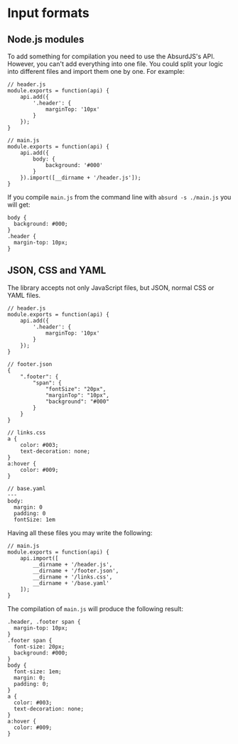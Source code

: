 # Input formats

## Node.js modules

To add something for compilation you need to use the AbsurdJS's API. However, you can't add everything into one file. You could split your logic into different files and import them one by one. For example:

	// header.js
	module.exports = function(api) {
		api.add({
			'.header': {
				marginTop: '10px'
			}
		});
	}

	// main.js
	module.exports = function(api) {
		api.add({
			body: {
				background: '#000'
			}
		}).import([__dirname + '/header.js']);
	}

If you compile `main.js` from the command line with `absurd -s ./main.js` you will get:

	body {
	  background: #000;
	}
	.header {
	  margin-top: 10px;
	}

## JSON, CSS and YAML

The library accepts not only JavaScript files, but JSON, normal CSS or YAML files.

	// header.js
	module.exports = function(api) {
		api.add({
			'.header': {
				marginTop: '10px'
			}
		});
	}

	// footer.json
	{
		".footer": {
			"span": {
				"fontSize": "20px",
				"marginTop": "10px",
				"background": "#000"
			}
		}
	}

	// links.css
	a {
		color: #003;
		text-decoration: none;
	}
	a:hover {
		color: #009;
	}

	// base.yaml
	---
	body:
	  margin: 0
	  padding: 0
	  fontSize: 1em

Having all these files you may write the following:

	// main.js
	module.exports = function(api) {
		api.import([
			__dirname + '/header.js',
			__dirname + '/footer.json',
			__dirname + '/links.css',
			__dirname + '/base.yaml'
		]);
	}

The compilation of `main.js` will produce the following result:

	.header, .footer span {
	  margin-top: 10px;
	}
	.footer span {
	  font-size: 20px;
	  background: #000;
	}
	body {
	  font-size: 1em;
	  margin: 0;
	  padding: 0;
	}
	a {
	  color: #003;
	  text-decoration: none;
	}
	a:hover {
	  color: #009;
	}

	